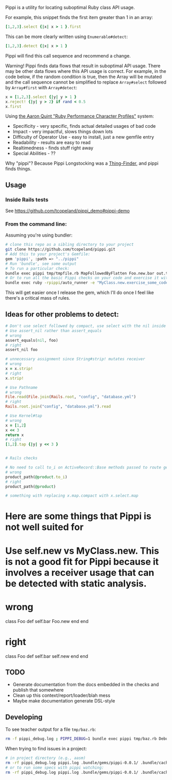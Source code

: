 Pippi is a utility for locating suboptimal Ruby class API usage.

For example, this snippet finds the first item greater than 1 in an array:

```ruby
[1,2,3].select {|x| x > 1 }.first
```

This can be more clearly written using `Enumerable#detect`:

```ruby
[1,2,3].detect {|x| x > 1 }
```

Pippi will find this call sequence and recommend a change.

Warning!  Pippi finds data flows that result in suboptimal API usage.  There may be other data flows where this API usage is correct.  For example, in the code below, if the random condition is true, then the Array will be mutated and the call sequence cannot be simplified to replace `Array#select` followed by `Array#first` with `Array#detect`:

```ruby
x = [1,2,3].select {|y| y > 1 }
x.reject! {|y| y > 2} if rand < 0.5
x.first
```

Using <a href="https://www.youtube.com/watch?v=cOaVIeX6qGg&t=8m50s">the Aaron Quint "Ruby Performance Character Profiles"</a> system:

* Specificity - very specific, finds actual detailed usages of bad code
* Impact - very impactful, slows things down lots
* Difficulty of Operator Use - easy to install, just a new gemfile entry
* Readability - results are easy to read
* Realtimedness - finds stuff right away
* Special Abilities - ??

Why "pippi"?  Because Pippi Longstocking was a <a href="http://www.laredoisd.org/cdbooks/NOVELS/Pippi%20Longstocking/CH02.txt">Thing-Finder</a>, and pippi finds things.

## Usage

### Inside Rails tests

See https://github.com/tcopeland/pippi_demo#pippi-demo

### From the command line:

Assuming you're using bundler:

```bash
# clone this repo as a sibling directory to your project
git clone https://github.com/tcopeland/pippi.git
# Add this to your project's Gemfile:
gem 'pippi', :path => "../pippi"
# Run 'bundle', see some output
# To run a particular check:
bundle exec pippi tmp/tmpfile.rb MapFollowedByFlatten Foo.new.bar out.txt
# Or to run all the basic Pippi checks on your code and exercise it with MyClass.new.exercise_some_code:
bundle exec ruby -rpippi/auto_runner -e "MyClass.new.exercise_some_code"
```

This will get easier once I release the gem, which I'll do once I feel like there's a critical mass of rules.

## Ideas for other problems to detect:

```ruby
# Don't use select followed by compact, use select with the nil inside the block
# Use assert_nil rather than assert_equals
# wrong
assert_equals(nil, foo)
# right
assert_nil foo

# unnecessary assignment since String#strip! mutates receiver
# wrong
x = x.strip!
# right
x.strip!

# Use Pathname
# wrong
File.read(File.join(Rails.root, "config", "database.yml")
# right
Rails.root.join("config", "database.yml").read

# Use Kernel#tap
# wrong
x = [1,2]
x << 3
return x
# right
[1,2].tap {|y| y << 3 }


# Rails checks

# No need to call to_i on ActiveRecord::Base methods passed to route generators
# wrong
product_path(@product.to_i)
# right
product_path(@product)

# something with replacing x.map.compact with x.select.map
````

# Here are some things that Pippi is not well suited for
# Use self.new vs MyClass.new.  This is not a good fit for Pippi because it involves a receiver usage that can be detected with static analysis.
# wrong
class Foo
  def self.bar
    Foo.new
  end
end
# right
class Foo
  def self.bar
    self.new
  end
end


## TODO

* Generate documentation from the docs embedded in the checks and publish that somewhere
* Clean up this context/report/loader/blah mess
* Maybe make documentation generate DSL-style

## Developing

To see teacher output for a file `tmp/baz.rb`:

```bash
rm -f pippi_debug.log ; PIPPI_DEBUG=1 bundle exec pippi tmp/baz.rb DebugCheck Foo.new.bar tmp/out.txt ; cat pippi_debug.log
```

When trying to find issues in a project:

```bash
# in project directory (e.g., aasm)
rm -rf pippi_debug.log pippi.log .bundle/gems/pippi-0.0.1/ .bundle/cache/pippi-0.0.1.gem .bundle/specifications/pippi-0.0.1.gemspec && bundle update pippi --local && PIPPI_DEBUG=1 bundle exec ruby -rpippi/auto_runner -e "puts 'hi'" && grep -C 5 BOOM pippi_debug.log
# or to run some specs with pippi watching:
rm -rf pippi_debug.log pippi.log .bundle/gems/pippi-0.0.1/ .bundle/cache/pippi-0.0.1.gem .bundle/specifications/pippi-0.0.1.gemspec && bundle update pippi --local && PIPPI_DEBUG=1 bundle exec ruby -rpippi/auto_runner -Ispec spec/unit/*.rb

```

